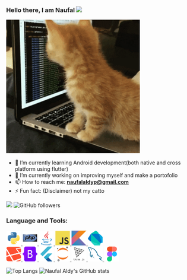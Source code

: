 ### Hello there, I am Naufal <img src="https://media.giphy.com/media/hvRJCLFzcasrR4ia7z/giphy.gif" width="30px">
<img src="https://raw.githubusercontent.com/blitzkz23/blitzkz23/master/catcoding.gif" alt="code" width="360" height="360">

- 🌱 I’m currently learning Android development(both native and cross platform using flutter)
- 🔭 I’m currently working on improving myself and make a portofolio
- 📫 How to reach me: **naufalaldyp@gmail.com**
- ⚡ Fun fact: (Disclaimer) not my catto

![](https://komarev.com/ghpvc/?username=blitzkz23&color=blue) <img alt="GitHub followers" src="https://img.shields.io/github/followers/blitzkz23?style=social"/>

<h3>Language and Tools: </h3>
<p>
<a href="https://www.python.org/" target="_blank"> <img src="https://raw.githubusercontent.com/devicons/devicon/master/icons/python/python-original.svg" alt="python" width="40" height="40"/> </a>
<a href="https://www.php.net/" target="_blank"> <img src="https://raw.githubusercontent.com/devicons/devicon/master/icons/php/php-original.svg" alt="php" width="40" height="40"/> </a>
<a href="https://www.java.com/" target="_blank"> <img src="https://raw.githubusercontent.com/devicons/devicon/master/icons/java/java-original.svg" alt="php" width="40" height="40"/> </a>
<a href="https://www.javascript.com/" target="_blank"> <img src="https://raw.githubusercontent.com/devicons/devicon/master/icons/javascript/javascript-original.svg" alt="javascript" width="40" height="40"/> </a>  
<a href="https://kotlinlang.org/" target="_blank"> <img src="https://raw.githubusercontent.com/devicons/devicon/master/icons/kotlin/kotlin-original.svg" alt="kotlin" width="40" height="40"/> </a>
<a href="https://dart.dev/" target="_blank"> <img src="https://raw.githubusercontent.com/devicons/devicon/master/icons/dart/dart-original.svg" alt="dart" width="40" height="40"/> </a>  
<br>
<a href="https://laravel.com/" target="_blank"> <img src="https://raw.githubusercontent.com/devicons/devicon/master/icons/laravel/laravel-plain.svg" alt="laravel" width="40" height="40"/> </a>
<a href="https://getbootstrap.com/" target="_blank"> <img src="https://raw.githubusercontent.com/devicons/devicon/master/icons/bootstrap/bootstrap-original.svg" alt="bootstrap" width="40" height="40"/> </a>  
<a href="https://flutter.dev/" target="_blank"> <img src="https://raw.githubusercontent.com/devicons/devicon/master/icons/flutter/flutter-original.svg" alt="flutter" width="40" height="40"/> </a>
<a href="https://jupyter.org/" target="_blank"> <img src="https://raw.githubusercontent.com/devicons/devicon/master/icons/jupyter/jupyter-original.svg" alt="jupyter" width="40" height="40"/> </a>  
<a href="https://threejs.org/" target="_blank"> <img src="https://raw.githubusercontent.com/devicons/devicon/master/icons/threejs/threejs-original-wordmark.svg" alt="threejs" width="40" height="40"/> </a>
<a href="https://www.mysql.com/" target="_blank"> <img src="https://raw.githubusercontent.com/devicons/devicon/master/icons/mysql/mysql-original.svg" alt="mysql" width="40" height="40"/> </a>
<a href="https://www.figma.com/" target="_blank"> <img src="https://raw.githubusercontent.com/devicons/devicon/master/icons/figma/figma-original.svg" alt="figma" width="40" height="40"/> </a>  
</p>

<!-- ![Top Langs](https://github-readme-stats.vercel.app/api/top-langs/?username=blitzkz23&layout=compact&theme=tokyonight&langs_count=6&hide=python,jupyter%20notebook,powershell) -->
![Top Langs](https://github-readme-stats.vercel.app/api/top-langs/?username=blitzkz23&layout=compact&theme=tokyonight&langs_count=6&hide=powershell)
![Naufal Aldy's GitHub stats](https://github-readme-stats.vercel.app/api?username=blitzkz23&show_icons=true&theme=tokyonight)

<!--
**blitzkz23/blitzkz23** is a ✨ _special_ ✨ repository because its `README.md` (this file) appears on your GitHub profile.

Here are some ideas to get you started:

- 
- 🌱 I’m currently learning ...
- 👯 I’m looking to collaborate on ...
- 🤔 I’m looking for help with ...
- 💬 Ask me about ...
- 📫 How to reach me: ...
- 😄 Pronouns: ...

-->
